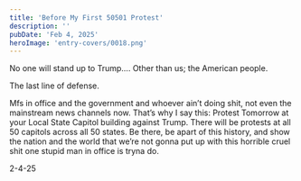 ```yaml
---
title: 'Before My First 50501 Protest'
description: ''
pubDate: 'Feb 4, 2025'
heroImage: 'entry-covers/0018.png'
---
```


No one will stand up to Trump…. Other than us; the American people. 

The last line of defense. 

Mfs in office and the government and whoever ain’t doing shit, not even the mainstream news channels now. That’s why I say this: Protest Tomorrow at your Local State Capitol building against Trump. There will be protests at all 50 capitols across all 50 states. Be there, be apart of this history, and show the nation and the world that we’re not gonna put up with this horrible cruel shit one stupid man in office is tryna do. 

2-4-25